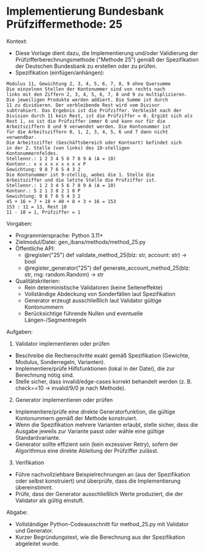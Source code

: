 # Implementierung Bundesbank Prüfziffermethode: 25

Kontext:
- Diese Vorlage dient dazu, die Implementierung und/oder Validierung der Prüfzifferberechnungsmethode ("Methode 25") gemäß der Spezifikation der Deutschen Bundesbank zu erstellen oder zu prüfen.
- Spezifikation (einfügen/anhängen):

```Text
Modulus 11, Gewichtung 2, 3, 4, 5, 6, 7, 8, 9 ohne Quersumme
Die einzelnen Stellen der Kontonummer sind von rechts nach
links mit den Ziffern 2, 3, 4, 5, 6, 7, 8 und 9 zu multiplizieren.
Die jeweiligen Produkte werden addiert. Die Summe ist durch
11 zu dividieren. Der verbleibende Rest wird vom Divisor
subtrahiert. Das Ergebnis ist die Prüfziffer. Verbleibt nach der
Division durch 11 kein Rest, ist die Prüfziffer = 0. Ergibt sich als
Rest 1, so ist die Prüfziffer immer 0 und kann nur für die
Arbeitsziffern 8 und 9 verwendet werden. Die Kontonummer ist
für die Arbeitsziffern 0, 1, 2, 3, 4, 5, 6 und 7 dann nicht
verwendbar.
Die Arbeitsziffer (Geschäftsbereich oder Kontoart) befindet sich
in der 2. Stelle (von links) des 10-stelligen
Kontonummernfeldes.
Stellennr.: 1 2 3 4 5 6 7 8 9 A (A = 10)
Kontonr.: x x x x x x x x x P
Gewichtung: 9 8 7 6 5 4 3 2
Die Kontonummer ist 9-stellig, wobei die 1. Stelle die
Arbeitsziffer und die letzte Stelle die Prüfziffer ist.
Stellennr.: 1 2 3 4 5 6 7 8 9 A (A = 10)
Kontonr.: 5 2 1 3 8 2 1 8 P
Gewichtung: 9 8 7 6 5 4 3 2
45 + 16 + 7 + 18 + 40 + 8 + 3 + 16 = 153
153 : 11 = 13, Rest 10
11 - 10 = 1, Prüfziffer = 1
```

Vorgaben:
- Programmiersprache: Python 3.11+
- Zielmodul/Datei: gen_ibans/methods/method_25.py
- Öffentliche API:
  - @register("25") def validate_method_25(blz: str, account: str) -> bool
  - @register_generator("25") def generate_account_method_25(blz: str, rng: random.Random) -> str
- Qualitätskriterien:
  - Rein deterministische Validatoren (keine Seiteneffekte)
  - Vollständige Abdeckung von Sonderfällen laut Spezifikation
  - Generator erzeugt ausschließlich laut Validator gültige Kontonummern
  - Berücksichtige führende Nullen und eventuelle Längen-/Segmentregeln

Aufgaben:
1) Validator implementieren oder prüfen
- Beschreibe die Rechenschritte exakt gemäß Spezifikation (Gewichte, Modulus, Sonderregeln, Varianten).
- Implementiere/prüfe Hilfsfunktionen (lokal in der Datei), die zur Berechnung nötig sind.
- Stelle sicher, dass invalid/edge-cases korrekt behandelt werden (z. B. check==10 -> invalid/9/0 je nach Methode).

2) Generator implementieren oder prüfen
- Implementiere/prüfe eine direkte Generatorfunktion, die gültige Kontonummern gemäß der Methode konstruiert.
- Wenn die Spezifikation mehrere Varianten erlaubt, stelle sicher, dass die Ausgabe jeweils zur Variante passt oder wähle eine gültige Standardvariante.
- Generator sollte effizient sein (kein exzessiver Retry), sofern der Algorithmus eine direkte Ableitung der Prüfziffer zulässt.

3) Verifikation
- Führe nachvollziehbare Beispielrechnungen an (aus der Spezifikation oder selbst konstruiert) und überprüfe, dass die Implementierung übereinstimmt.
- Prüfe, dass der Generator ausschließlich Werte produziert, die der Validator als gültig einstuft.

Abgabe:
- Vollständiger Python-Codeausschnitt für method_25.py mit Validator und Generator.
- Kurzer Begründungstext, wie die Berechnung aus der Spezifikation abgeleitet wurde.